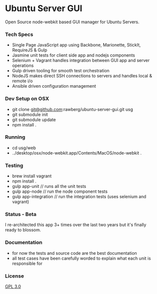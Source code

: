 Ubuntu Server GUI
=================

Open Source node-webkit based GUI manager for Ubuntu Servers.

### Tech Specs
- Single Page JavaScript app using Backbone, Marionette, StickIt, RequireJS & Gulp
- Jasmine unit tests for client side app and nodejs components
- Selenium + Vagrant handles integration between GUI app and server operations
- Gulp driven tooling for smooth test orchestration
- NodeJS makes direct SSH connections to servers and handles local & remote i/o
- Ansible driven configuration management

### Dev Setup on OSX
- git clone git@github.com:rawberg/ubuntu-server-gui.git usg
- git submodule init
- git submodule update
- npm install .

### Running
- cd usg/web
- ../desktop/osx/node-webkit.app/Contents/MacOS/node-webkit .

### Testing
- brew install vagrant
- npm install .
- gulp app-unit // runs all the unit tests
- gulp app-node // run the node component tests
- gulp app-integration  // run the integration tests (uses selenium and vagrant)

### Status - Beta
I re-architected this app 3+ times over the last two years but it's finally ready to blossom.

### Documentation
- for now the tests and source code are the best documentation
- all test cases have been carefully worded to explain what each unit is responsible for


### License
[GPL 3.0](http://opensource.org/licenses/GPL-3.0)
